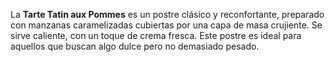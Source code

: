 La **Tarte Tatin aux Pommes** es un postre clásico y reconfortante, preparado con manzanas caramelizadas cubiertas por una capa de masa crujiente. Se sirve caliente, con un toque de crema fresca. Este postre es ideal para aquellos que buscan algo dulce pero no demasiado pesado.
